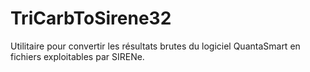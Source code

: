 # TriCarbToSirene32
Utilitaire pour convertir les résultats brutes du logiciel QuantaSmart en fichiers exploitables par SIRENe.
